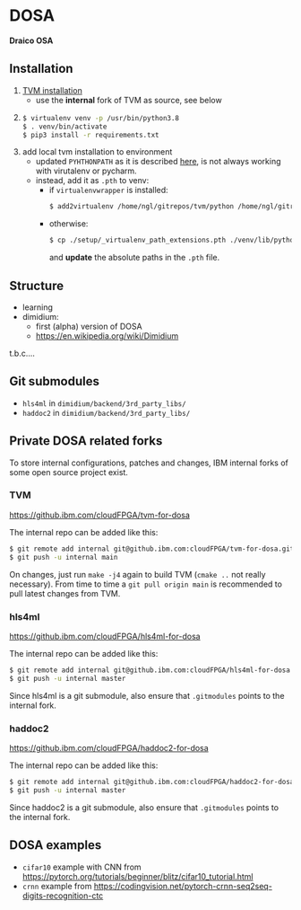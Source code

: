 DOSA
=========
**Draico OSA**


Installation
----------------

1. [TVM installation](https://tvm.apache.org/docs/install/from_source.html#)
    - use the **internal** fork of TVM as source, see below
2.  ```bash
    $ virtualenv venv -p /usr/bin/python3.8
    $ . venv/bin/activate
    $ pip3 install -r requirements.txt
    ```
3. add local tvm installation to environment
    - updated `PYHTHONPATH` as it is described [here](https://tvm.apache.org/docs/install/from_source.html#tvm-package), is not always working with virutalenv or pycharm.
    - instead, add it as `.pth` to venv:
        - if `virtualenvwrapper` is installed: 
          ```bash
          $ add2virtualenv /home/ngl/gitrepos/tvm/python /home/ngl/gitrepos/tvm/vta/python
          ```
        - otherwise:
          ```bash
          $ cp ./setup/_virtualenv_path_extensions.pth ./venv/lib/python3.8/site-packages/
          ```
          and **update** the absolute paths in the `.pth` file. 
          


Structure
-------------

- learning
- dimidium:
    - first (alpha) version of DOSA
    - https://en.wikipedia.org/wiki/Dimidium

t.b.c....


Git submodules
--------------

- `hls4ml` in `dimidium/backend/3rd_party_libs/`
- `haddoc2` in `dimidium/backend/3rd_party_libs/`


Private DOSA related forks
-----------------------------

To store internal configurations, patches and changes, IBM internal forks of some open source project exist. 

### TVM

https://github.ibm.com/cloudFPGA/tvm-for-dosa

The internal repo can be added like this:
```bash
$ git remote add internal git@github.ibm.com:cloudFPGA/tvm-for-dosa.git
$ git push -u internal main
```


On changes, just run `make -j4` again to build TVM (`cmake ..` not really necessary).
From time to time a `git pull origin main` is recommended to pull latest changes from TVM.

### hls4ml

https://github.ibm.com/cloudFPGA/hls4ml-for-dosa


The internal repo can be added like this:
```bash
$ git remote add internal git@github.ibm.com:cloudFPGA/hls4ml-for-dosa.git
$ git push -u internal master
```

Since hls4ml is a git submodule, also ensure that `.gitmodules` points to the internal fork.

### haddoc2

https://github.ibm.com/cloudFPGA/haddoc2-for-dosa

The internal repo can be added like this:
```bash
$ git remote add internal git@github.ibm.com:cloudFPGA/haddoc2-for-dosa.git
$ git push -u internal master
```


Since haddoc2 is a git submodule, also ensure that `.gitmodules` points to the internal fork.



DOSA examples
--------------------

- `cifar10` example with CNN from https://pytorch.org/tutorials/beginner/blitz/cifar10_tutorial.html
- `crnn` example from https://codingvision.net/pytorch-crnn-seq2seq-digits-recognition-ctc




